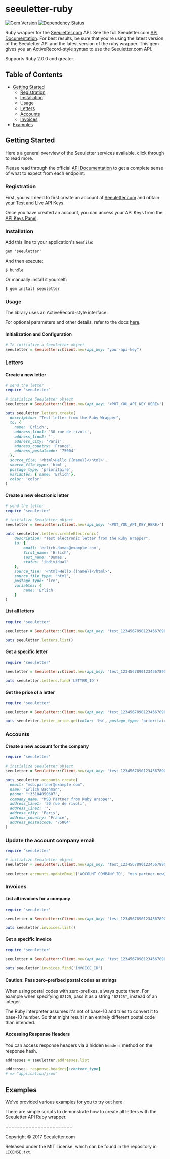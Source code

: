 # seeuletter-ruby


[![Gem Version](https://badge.fury.io/rb/seeuletter.svg)](https://badge.fury.io/rb/seeuletter)
[![Dependency Status](https://gemnasium.com/badges/github.com/seeuletter/seeuletter-ruby.svg)](https://gemnasium.com/github.com/seeuletter/seeuletter-ruby)


Ruby wrapper for the [Seeuletter.com](https://www.seeuletter.com) API. See the full Seeuletter.com [API Documentation](https://docs.seeuletter.com/?ruby#).  For best results, be sure that you're using the latest version of the Seeuletter API and the latest version of the ruby wrapper. This gem gives you an ActiveRecord-style syntax to use the Seeuletter.com API.

Supports Ruby 2.0.0 and greater.

## Table of Contents

- [Getting Started](#getting-started)
  - [Registration](#registration)
  - [Installation](#installation)
  - [Usage](#usage)
  - [Letters](#letters)
  - [Accounts](#accounts)
  - [Invoices](#invoices)
- [Examples](#examples)

## Getting Started

Here's a general overview of the Seeuletter services available, click through to read more.

Please read through the official [API Documentation](https://docs.seeuletter.com/?ruby#) to get a complete sense of what to expect from each endpoint.

### Registration

First, you will need to first create an account at [Seeuletter.com](https://www.seeuletter.com/signup) and obtain your Test and Live API Keys.

Once you have created an account, you can access your API Keys from the [API Keys Panel](https://www.seeuletter.com/app/dashboard/keys).

### Installation

Add this line to your application's `Gemfile`:

    gem 'seeuletter'

And then execute:

    $ bundle

Or manually install it yourself:

    $ gem install seeuletter

### Usage

The library uses an ActiveRecord-style interface.

For optional parameters and other details, refer to the docs [here](https://docs.seeuletter.com/?ruby#).

#### Initialization and Configuration

```ruby
# To initialize a Seeuletter object
seeuletter = Seeuletter::Client.new(api_key: "your-api-key")
```

### Letters

#### Create a new letter

```ruby
# send the letter
require 'seeuletter'

# initialize Seeuletter object
seeuletter = Seeuletter::Client.new(api_key: '<PUT_YOU_API_KEY_HERE>')

puts seeuletter.letters.create(
  description: "Test letter from the Ruby Wrapper",
  to: {
    name: 'Erlich',
    address_line1: '30 rue de rivoli',
    address_line2: '',
    address_city: 'Paris',
    address_country: 'France',
    address_postalcode: '75004'
  },
  source_file: '<html>Hello {{name}}</html>',
  source_file_type: 'html',
  postage_type: 'prioritaire',
  variables: { name: 'Erlich'},
  color: 'color'
)
```

#### Create a new electronic letter

```ruby
# send the letter
require 'seeuletter'

# initialize Seeuletter object
seeuletter = Seeuletter::Client.new(api_key: '<PUT_YOU_API_KEY_HERE>')

puts seeuletter.letters.createElectronic(
    description: "Test electronic letter from the Ruby Wrapper",
    to: {
        email: 'erlich.dumas@example.com',
        first_name: 'Erlich',
        last_name: 'Dumas',
        status: 'individual'
    },
    source_file: '<html>Hello {{name}}</html>',
    source_file_type: 'html',
    postage_type: 'lre',
    variables: {
    	name: 'Erlich'
    }
)
```

#### List all letters

```ruby
require 'seeuletter'

seeuletter = Seeuletter::Client.new(api_key: 'test_12345678901234567890')

puts seeuletter.letters.list()
```

#### Get a specific letter

```ruby
require 'seeuletter'

seeuletter = Seeuletter::Client.new(api_key: 'test_12345678901234567890')

puts seeuletter.letters.find('LETTER_ID')
```
#### Get the price of a letter

```ruby
require 'seeuletter'

seeuletter = Seeuletter::Client.new(api_key: 'test_12345678901234567890')

puts seeuletter.letter_price.get(color: 'bw', postage_type: 'prioritaire', postage_speed: 'D1', page_count: 1)
```

### Accounts

#### Create a new account for the company

```ruby
require 'seeuletter'

# initialize Seeuletter object
seeuletter = Seeuletter::Client.new(api_key: 'test_12345678901234567890')

puts seeuletter.accounts.create(
  email: "msb.partner@example.com",
  name: "Erlich Bachman",
  phone: "+33104050607",
  company_name: "MSB Partner from Ruby Wrapper",
  address_line1: '30 rue de rivoli',
  address_line2: '',
  address_city: 'Paris',
  address_country: 'France',
  address_postalcode: '75004'
)
```

### Update the account company email

```ruby
require 'seeuletter'

# initialize Seeuletter object
seeuletter = Seeuletter::Client.new(api_key: 'test_12345678901234567890')

seeuletter.accounts.updateEmail('ACCOUNT_COMPANY_ID', "msb.partner.new@example.com")
```



### Invoices

#### List all invoices for a company

```ruby
require 'seeuletter'

seeuletter = Seeuletter::Client.new(api_key: 'test_12345678901234567890')

puts seeuletter.invoices.list()
```

#### Get a specific invoice

```ruby
require 'seeuletter'

seeuletter = Seeuletter::Client.new(api_key: 'test_12345678901234567890')

puts seeuletter.invoices.find('INVOICE_ID')
```

#### Caution: Pass zero-prefixed postal codes as strings

When using postal codes with zero-prefixes, always quote them. For example when specifying `02125`, pass it as a string `"02125"`, instead of an integer.

The Ruby interpreter assumes it's not of base-10 and tries to convert it to base-10 number. So that might result in an entirely different postal code than intended.

#### Accessing Response Headers

You can access response headers via a hidden `headers` method on the response hash.

```ruby
addresses = seeuletter.addresses.list

addresses._response.headers[:content_type]
# => "application/json"
```


## Examples

We've provided various examples for you to try out [here](https://github.com/seeuletter/seeuletter-ruby/tree/master/examples).

There are simple scripts to demonstrate how to create all letters with the Seeuletter API Ruby wrapper.

=======================

Copyright &copy; 2017 Seeuletter.com

Released under the MIT License, which can be found in the repository in `LICENSE.txt`.
